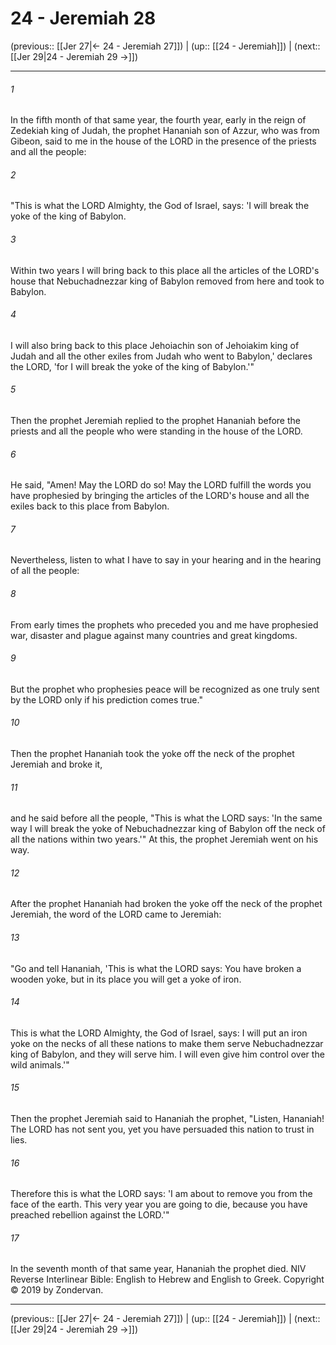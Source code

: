 # 24 - Jeremiah 28

(previous:: [[Jer 27|← 24 - Jeremiah 27]]) | (up:: [[24 - Jeremiah]]) | (next:: [[Jer 29|24 - Jeremiah 29 →]])

***


###### 1 
In the fifth month of that same year, the fourth year, early in the reign of Zedekiah king of Judah, the prophet Hananiah son of Azzur, who was from Gibeon, said to me in the house of the LORD in the presence of the priests and all the people: 

###### 2 
"This is what the LORD Almighty, the God of Israel, says: 'I will break the yoke of the king of Babylon. 

###### 3 
Within two years I will bring back to this place all the articles of the LORD's house that Nebuchadnezzar king of Babylon removed from here and took to Babylon. 

###### 4 
I will also bring back to this place Jehoiachin son of Jehoiakim king of Judah and all the other exiles from Judah who went to Babylon,' declares the LORD, 'for I will break the yoke of the king of Babylon.'" 

###### 5 
Then the prophet Jeremiah replied to the prophet Hananiah before the priests and all the people who were standing in the house of the LORD. 

###### 6 
He said, "Amen! May the LORD do so! May the LORD fulfill the words you have prophesied by bringing the articles of the LORD's house and all the exiles back to this place from Babylon. 

###### 7 
Nevertheless, listen to what I have to say in your hearing and in the hearing of all the people: 

###### 8 
From early times the prophets who preceded you and me have prophesied war, disaster and plague against many countries and great kingdoms. 

###### 9 
But the prophet who prophesies peace will be recognized as one truly sent by the LORD only if his prediction comes true." 

###### 10 
Then the prophet Hananiah took the yoke off the neck of the prophet Jeremiah and broke it, 

###### 11 
and he said before all the people, "This is what the LORD says: 'In the same way I will break the yoke of Nebuchadnezzar king of Babylon off the neck of all the nations within two years.'" At this, the prophet Jeremiah went on his way. 

###### 12 
After the prophet Hananiah had broken the yoke off the neck of the prophet Jeremiah, the word of the LORD came to Jeremiah: 

###### 13 
"Go and tell Hananiah, 'This is what the LORD says: You have broken a wooden yoke, but in its place you will get a yoke of iron. 

###### 14 
This is what the LORD Almighty, the God of Israel, says: I will put an iron yoke on the necks of all these nations to make them serve Nebuchadnezzar king of Babylon, and they will serve him. I will even give him control over the wild animals.'" 

###### 15 
Then the prophet Jeremiah said to Hananiah the prophet, "Listen, Hananiah! The LORD has not sent you, yet you have persuaded this nation to trust in lies. 

###### 16 
Therefore this is what the LORD says: 'I am about to remove you from the face of the earth. This very year you are going to die, because you have preached rebellion against the LORD.'" 

###### 17 
In the seventh month of that same year, Hananiah the prophet died. NIV Reverse Interlinear Bible: English to Hebrew and English to Greek. Copyright © 2019 by Zondervan.

***

(previous:: [[Jer 27|← 24 - Jeremiah 27]]) | (up:: [[24 - Jeremiah]]) | (next:: [[Jer 29|24 - Jeremiah 29 →]])
